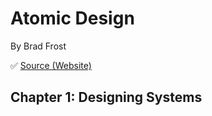 # Atomic Design

By Brad Frost

✅ [Source (Website)](https://atomicdesign.bradfrost.com/table-of-contents/)

## Chapter 1: Designing Systems

